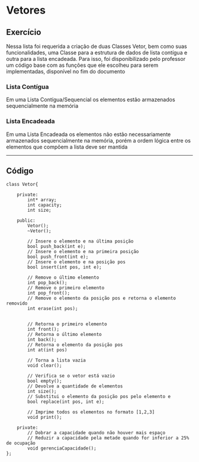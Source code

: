 # Vetores

## Exercício

Nessa lista foi requerida a criação de duas Classes Vetor, bem como suas funcionalidades, uma Classe para a estrutura de dados de lista contígua e outra para a lista encadeada. Para isso, foi disponibilizado pelo professor um código base com as funções que ele escolheu para serem implementadas, disponível no fim do documento

### Lista Contígua

Em uma Lista Contígua/Sequencial os elementos estão armazenados sequencialmente na memória

### Lista Encadeada

Em uma Lista Encadeada os elementos não estão necessariamente armazenados sequencialmente na memória, porém a ordem lógica entre os elementos que compõem a lista deve ser mantida

---

## Código

``` {c++}
class Vetor{

    private:
        int* array;
        int capacity;
        int size;

    public:
        Vetor();
        ~Vetor();

        // Insere o elemento e na última posição
        bool push_back(int e);
        // Insere o elemento e na primeira posição
        bool push_front(int e);
        // Insere o elemento e na posição pos
        bool insert(int pos, int e);

        // Remove o último elemento
        int pop_back();
        // Remove o primeiro elemento
        int pop_front();
        // Remove o elemento da posição pos e retorna o elemento removido
        int erase(int pos);


        // Retorna o primeiro elemento
        int front();
        // Retorna o último elemento
        int back();
        // Retorna o elemento da posição pos
        int at(int pos)

        // Torna a lista vazia
        void clear();

        // Verifica se o vetor está vazio
        bool empty();
        // Devolve a quantidade de elementos
        int size();
        // Substitui o elemento da posição pos pelo elemento e
        bool replace(int pos, int e);

        // Imprime todos os elementos no formato [1,2,3]
        void print();

    private:
	    // Dobrar a capacidade quando não houver mais espaço
	    // Reduzir a capacidade pela metade quando for inferior a 25% de ocupação
        void gerenciaCapacidade();
};
```
